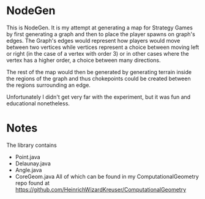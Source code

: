 # NodeGen
This is NodeGen. It is my attempt at generating a map for Strategy Games by first generating a graph and then to place the player spawns on graph's edges. The Graph's edges would represent how players would move between two vertices while vertices represent a choice between moving left or right (in the case of a vertex with order 3) or in other cases where the vertex has a higher order, a choice between many directions. 

The rest of the map would then be generated by generating terrain inside the regions of the graph and thus chokepoints could be created between the regions surrounding an edge.

Unfortunately I didn't get very far with the experiment, but it was fun and educational nonetheless.

# Notes
The library contains
- Point.java
- Delaunay.java
- Angle.java
- CoreGeom.java
All of which can be found in my ComputationalGeometry repo found at https://github.com/HeinrichWizardKreuser/ComputationalGeometry


